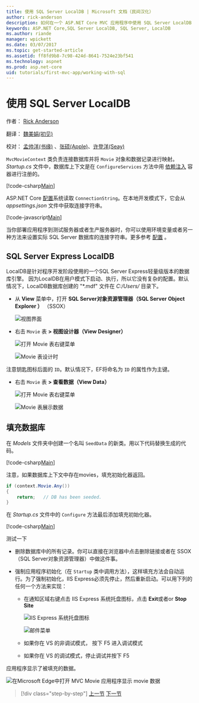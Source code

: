 ```yaml
---
title: 使用 SQL Server LocalDB | Microsoft 文档（民间汉化）
author: rick-anderson
description: 如何在一个 ASP.NET Core MVC 应用程序中使用 SQL Server LocalDB
keywords: ASP.NET Core,SQL Server LocalDB, SQL Server, LocalDB 
ms.author: riande
manager: wpickett
ms.date: 03/07/2017
ms.topic: get-started-article
ms.assetid: ff8fd9b8-7c98-424d-8641-7524e23bf541
ms.technology: aspnet
ms.prod: asp.net-core
uid: tutorials/first-mvc-app/working-with-sql
---
```

# 使用 SQL Server LocalDB

作者： [Rick Anderson](https://twitter.com/RickAndMSFT)

翻译： [魏美娟(初见)](http://github.com/ChujianA) 

校对： [孟帅洋(书缘)](https://github.com/mengshuaiyang) 、[张硕(Apple)](https://github.com/RockFishChina)、[许登洋(Seay)](https://github.com/SeayXu)

`MvcMovieContext` 类负责连接数据库并将 `Movie` 对象和数据记录进行映射。 *Startup.cs* 文件中，数据库上下文是在 `ConfigureServices` 方法中用 [依赖注入](xref:fundamentals/dependency-injection) 容器进行注册的。

[!code-csharp[Main](start-mvc/sample/MvcMovie/Startup.cs?name=snippet_cs&highlight=7)]

ASP.NET Core  [配置](xref:fundamentals/configuration)系统读取 `ConnectionString`。在本地开发模式下，它会从 *appsettings.json* 文件中获取连接字符串。

[!code-javascript[Main](start-mvc/sample/MvcMovie/appsettings.json?highlight=2&range=8-10)]

当你部署应用程序到测试服务器或者生产服务器时，你可以使用环境变量或者另一种方法来设置实际 SQL Server 数据库的连接字符串。更多参考 [配置](xref:fundamentals/configuration) 。

## SQL Server Express LocalDB

LocalDB是针对程序开发阶段使用的一个SQL Server Express轻量级版本的数据库引擎。 因为LocalDB在用户模式下启动、执行，所以它没有复杂的配置。默认情况下，LocalDB数据库创建的 "\*.mdf" 文件在 *C:/Users/<user>* 目录下。

* 从 **View** 菜单中，打开 **SQL Server对象资源管理器（SQL Server Object Explorer ）** （SSOX）

  ![视图界面](working-with-sql/_static/ssox.png)

* 右击 `Movie` 表 **> 视图设计器（View Designer）**

  ![打开 Movie 表右键菜单](working-with-sql/_static/design.png)

  ![Movie 表设计时](working-with-sql/_static/dv.png)

注意钥匙图标后面的 `ID`。默认情况下，EF将命名为 `ID` 的属性作为主键。

* 右击 `Movie` 表  **> 查看数据（View Data）**

  ![打开 Movie 表右键菜单](working-with-sql/_static/ssox2.png)

  ![Movie 表展示数据](working-with-sql/_static/vd22.png)

## 填充数据库

在 *Models* 文件夹中创建一个名叫 `SeedData` 的新类。用以下代码替换生成的代码。

[!code-csharp[Main](start-mvc/sample/MvcMovie/Models/SeedData.cs?name=snippet_1)]

注意，如果数据库上下文中存在movies，填充初始化器返回。

```csharp
if (context.Movie.Any())
{
    return;   // DB has been seeded.
}
```

在 *Startup.cs* 文件中的 `Configure` 方法最后添加填充初始化器。

[!code-csharp[Main](start-mvc/sample/MvcMovie/Startup.cs?highlight=9&name=snippet_seed)]

测试一下

* 删除数据库中的所有记录。你可以直接在浏览器中点击删除链接或者在 SSOX（SQL Server对象资源管理器）中做这件事。
* 强制应用程序初始化（在 `Startup` 类中调用方法），这样填充方法会自动运行。为了强制初始化，IIS Express必须先停止，然后重新启动。可以用下列的任何一个方法来实现：

  * 在通知区域右键点击 IIS Express 系统托盘图标，点击 **Exit**或者or **Stop Site**

    ![IIS Express 系统托盘图标](working-with-sql/_static/iisExIcon.png)

    ![邮件菜单](working-with-sql/_static/stopIIS.png)

   * 如果你在 VS 的非调试模式， 按下 F5 进入调试模式
   * 如果你在 VS 的调试模式，停止调试并按下 F5
   
应用程序显示了被填充的数据。

![在Microsoft Edge中打开 MVC Movie 应用程序显示 movie 数据](working-with-sql/_static/m55.png)

>[!div class="step-by-step"]
[上一节](adding-model.md)
[下一节](controller-methods-views.md)  
